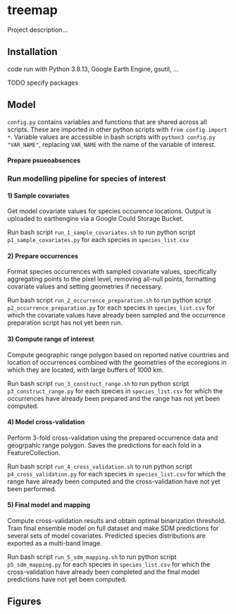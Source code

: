 # treemap

Project description...

## Installation
code run with Python 3.8.13, Google Earth Engine, gsutil, ...

TODO specify packages

## Model
`config.py` contains variables and functions that are shared across all scripts. These are imported in other python scripts with `from config import *`. Variable values are accessible in bash scripts with `python3 config.py "VAR_NAME"`, replacing `VAR_NAME` with the name of the variable of interest.

#### Prepare psueoabsences

### Run modelling pipeline for species of interest

#### 1) Sample covariates
Get model covariate values for species occurence locations. Output is uploaded to earthengine via a Google Could Storage Bucket.

Run bash script `run_1_sample_covariates.sh` to run python script `p1_sample_covariates.py` for each species in `species_list.csv`

#### 2) Prepare occurrences
Format species occurrences with sampled covariate values, specifically aggregating points to the pixel level, removing all-null points, formatting covariate values and setting geometries if necessary.

Run bash script `run_2_occurrence_preparation.sh` to run python script `p2_occurrence_preparation.py` for each species in `species_list.csv` for which the covariate values have already been sampled and the occurrence preparation script has not yet been run.

#### 3) Compute range of interest
Compute geographic range polygon based on reported native countries and location of occurrences combined with the geometries of the ecoregions in which they are located, with large buffers of 1000 km. 

Run bash script `run_3_construct_range.sh` to run python script `p3_construct_range.py` for each species in `species_list.csv` for which the occurrences have already been prepared and the range has not yet been computed.

#### 4) Model cross-validation
Perform 3-fold cross-validation using the prepared occurrence data and geogrpahic range polygon. Saves the predictions for each fold in a FeatureCollection.

Run bash script `run_4_cross_validation.sh` to run python script `p4_cross_validation.py` for each species in `species_list.csv` for which the range have already been computed and the cross-validation have not yet been performed.

#### 5) Final model and mapping
Compute cross-validation results and obtain optimal binarization threshold. Train final ensemble model on full dataset and make SDM predictions for several sets of model covariates. Predicted species distributions are exported as a multi-band Image.

Run bash script `run_5_sdm_mapping.sh` to run python script `p5_sdm_mapping.py` for each species in `species_list.csv` for which the cross-validation have already been completed and the final model predictions have not yet been computed.

## Figures
